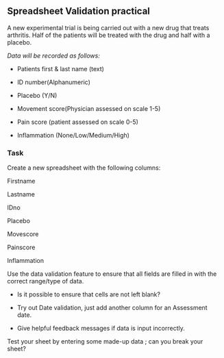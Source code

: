 ## Spreadsheet Validation practical
A new experimental trial is being carried out with a new drug that treats arthritis. Half of the patients will be treated with the drug and half with a placebo.   

_Data will be recorded as follows:_   

- Patients first & last name (text)

- ID number(Alphanumeric)

- Placebo (Y/N)

- Movement score(Physician assessed on scale 1-5)

- Pain score (patient assessed on scale 0-5)

- Inflammation (None/Low/Medium/High)

### Task
Create a new spreadsheet with the following columns:   

Firstname

Lastname

IDno

Placebo

Movescore

Painscore

Inflammation  

Use the data validation feature to ensure that all fields are filled in with the correct range/type of data. 

- Is it possible to ensure that cells are not left blank?    

- Try out Date validation, just add another column for an Assessment date.

- Give helpful feedback messages if data is input incorrectly.       

Test your sheet by entering some made-up data ; can you break your sheet?   

